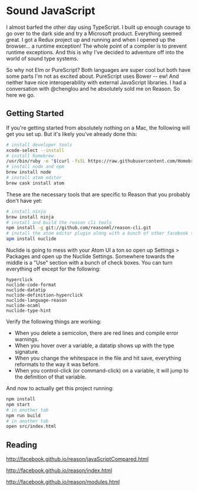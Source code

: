 # Sound JavaScript

I almost barfed the other day using TypeScript. I built up enough courage to go over to the dark side and try a Microsoft product. Everything seemed great. I got a Redux project up and running and when I opened up the browser... a runtime exception! The whole point of a compiler is to prevent runtime exceptions. And this is why I've decided to adventure off into the world of sound type systems.

So why not Elm or PureScript? Both languages are super cool but both have some parts I'm not as excited about. PureScript uses Bower -- ew! And neither have nice interoperability with external JavaScript libraries. I had a conversation with @chenglou and he absolutely sold me on Reason. So here we go.

## Getting Started

If you're getting started from absolutely nothing on a Mac, the following will get you set up. But it's likely you've already done this:

```sh
# install developer tools
xcode-select --install
# install homebrew
/usr/bin/ruby -e "$(curl -fsSL https://raw.githubusercontent.com/Homebrew/install/master/install)"
# install node and npm
brew install node
# install atom editor
brew cask install atom
```

These are the necessary tools that are specific to Reason that you probably don't have yet:

```sh
# install ninja
brew install ninja
# install and build the reason cli tools
npm install -g git://github.com/reasonml/reason-cli.git
# install the atom editor plugin along with a bunch of other facebook tooling
apm install nuclide
```

Nuclide is going to mess with your Atom UI a ton so open up Settings > Packages and open up the Nuclide Settings. Somewhere towards the middle is a "Use" section with a bunch of check boxes. You can turn everything off except for the following:

```
hyperclick
nuclide-code-format
nuclide-datatip
nuclide-definition-hyperclick
nuclide-language-reason
nuclide-ocaml
nuclide-type-hint
```

Verify the following things are working:
- When you delete a semicolon, there are red lines and compile error warnings.
- When you hover over a variable, a datatip shows up with the type signature.
- When you change the whitespace in the file and hit save, everything reformats to the way it was before.
- When you control-click (or command-click) on a variable, it will jump to the definition of that variable.

And now to actually get this project running:

```sh
npm install
npm start
# in another tab
npm run build
# in another tab
open src/index.html
```

## Reading

http://facebook.github.io/reason/javaScriptCompared.html

http://facebook.github.io/reason/index.html

http://facebook.github.io/reason/modules.html
